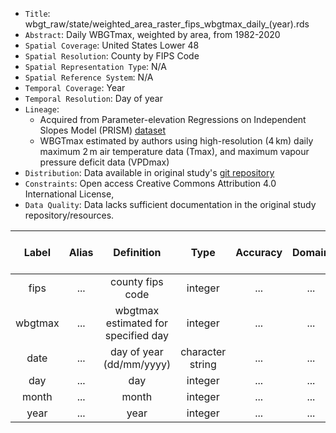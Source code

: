 -   `Title`: wbgt_raw/state/weighted_area_raster_fips_wbgtmax_daily\_(year).rds
-   `Abstract`: Daily WBGTmax, weighted by area, from 1982-2020
-   `Spatial Coverage`: United States Lower 48
-   `Spatial Resolution`: County by FIPS Code
-   `Spatial Representation Type`: N/A
-   `Spatial Reference System`: N/A
-   `Temporal Coverage`: Year
-   `Temporal Resolution`: Day of year
-   `Lineage`:
    -   Acquired from Parameter-elevation Regressions on Independent Slopes Model (PRISM) [dataset](https://prism.oregonstate.edu/recent/)
    -   WBGTmax estimated by authors using high-resolution (4 km) daily maximum 2 m air temperature data (Tmax), and maximum vapour pressure deficit data (VPDmax)
-   `Distribution`: Data available in original study's [git repository](https://github.com/sparklabnyc/temperature_prisons_united_states_2024)
-   `Constraints`: Open access Creative Commons Attribution 4.0 International License,
-   `Data Quality`: Data lacks sufficient documentation in the original study repository/resources.

| Label | Alias | Definition | Type | Accuracy | Domain | Missing Data Value(s) | Missing Data Frequency |
|:-------:|:-------:|:-------:|:-------:|:-------:|:-------:|:-------:|:-------:|
| fips | ... | county fips code | integer | ... | ... | ... | ... |
| wbgtmax | ... | wbgtmax estimated for specified day | integer | ... | ... | missing data not included | ... |
| date | ... | day of year (dd/mm/yyyy) | character string | ... | ... | ... | ... |
| day | ... | day | integer | ... | ... | ... | ... |
| month | ... | month | integer | ... | ... | ... | ... |
| year | ... | year | integer | ... | ... | ... | ... |
